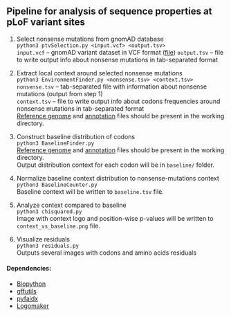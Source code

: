 ## Pipeline for analysis of sequence properties at pLoF variant sites

1. Select nonsense mutations from gnomAD database  
```python3 ptvSelection.py <input.vcf> <output.tsv>```  
```input.vcf``` – gnomAD variant dataset in VCF format ([file](https://storage.googleapis.com/gcp-public-data--gnomad/release/2.1.1/liftover_grch38/vcf/exomes/gnomad.exomes.r2.1.1.sites.liftover_grch38.vcf.bgz))
```output.tsv``` – file to write output info about nonsense mutations in tab-separated format
 
1. Extract local context around selected nonsense mutations  
```python3 EnvironmentFinder.py <nonsense.tsv> <context.tsv>```  
```nonsense.tsv``` – tab-separated file with information about nonsense mutations (output from step 1)  
```context.tsv``` – file to write output info about codons frequencies around nonsense mutations in tab-separated format  
[Reference genome](http://ftp.ebi.ac.uk/pub/databases/gencode/Gencode_human/release_38/GRCh38.p13.genome.fa.gz) and [annotation](http://ftp.ebi.ac.uk/pub/databases/gencode/Gencode_human/release_38/gencode.v38.chr_patch_hapl_scaff.annotation.gff3.gz) files should be present in the working directory.

1. Construct baseline distribution of codons  
```python3 BaselineFinder.py```  
[Reference genome](http://ftp.ebi.ac.uk/pub/databases/gencode/Gencode_human/release_38/GRCh38.p13.genome.fa.gz) and [annotation](http://ftp.ebi.ac.uk/pub/databases/gencode/Gencode_human/release_38/gencode.v38.chr_patch_hapl_scaff.annotation.gff3.gz) files should be present in the working directory.  
Output distribution context for each codon will be in ```baseline/``` folder.

1. Normalize baseline context distribution to nonsense-mutations context  
```python3 BaselineCounter.py```  
Baseline context will be written to ```baseline.tsv``` file.

1. Analyze context compared to baseline  
```python3 chisquared.py```  
Image with context logo and position-wise p-values will be written to ```context_vs_baseline.png``` file.

1. Visualize residuals  
```python3 residuals.py```  
Outputs several images with codons and amino acids residuals


#### Dependencies:
* [Biopython](https://biopython.org/)
* [gffutils](https://pythonhosted.org/gffutils/)
* [pyfaidx](https://pypi.org/project/pyfaidx/)
* [Logomaker](https://logomaker.readthedocs.io/en/latest/)